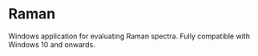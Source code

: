# Raman
Windows application for evaluating Raman spectra. Fully compatible with Windows 10 and onwards.

